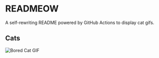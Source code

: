# READMEOW

A self-rewriting README powered by GitHub Actions to display cat gifs.

## Cats

![Bored Cat GIF](https://media2.giphy.com/media/v1.Y2lkPTlhY2QwMmRhcDh5azhtMnd0dTBrazA0MHVnMW0zZWRudHRzZXVkOTZmN3FhdnptYyZlcD12MV9naWZzX3NlYXJjaCZjdD1n/mlvseq9yvZhba/200.gif)

